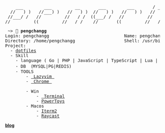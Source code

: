 <pre>
    ___        ___         __       ___        ___       / __        ___         __       ___
  //   ) )   //___) )   //   ) )  //   ) )   //   ) )   //   ) )   //   ) )   //   ) )  //   ) )
 //___/ /   //         //   / /  ((___/ /   //         //   / /   //   / /   //   / /  ((___/ /
//         ((____     //   / /    //__     ((____     //   / /   ((___( (   //   / /    //__
</pre>


<pre>
 ~> <strong>🤌 pengchangg</strong>
Login: pengchangg                             Name: pengchangg
Directory: /home/pengchangg                   Shell: /usr/bin/zsh
Project:
  - <a href="https://github.com/pengchangg/dotfiles">dotfiles</a>
  - Skill 
    - language ( Go | PHP | JavaScript | TypeScript | Lua | Shell | Openresty ) :>
    - DB （MYSQL|PG|REDIS)
    - TOOLS 
        - <a href="https://www.lazyvim.org/"> Lazyvim </a>
        - <a href="https://www.google.com/chrome"> Chrome </a>

        - Win
            - <a href="https://learn.microsoft.com/zh-cn/windows/terminal/install"> Terminal</a>
            - <a href="https://https://github.com/microsoft/PowerToys">PowerToys</a>
        - Macos
            - <a href="https://iterm2.com/">Iterm2</a>
            - <a href="https://www.raycast.com/">Raycast</a>
</pre>

[**blog**](https://moxao.cn/)
